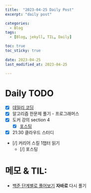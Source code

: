 ```yaml
---
title:  "2023-04-25 Daily Post"
excerpt: "daily post"

categories:
  - Blog
tags:
  - [Blog, jekyll, TIL, Daily]

toc: true
toc_sticky: true
 
date: 2023-04-25
last_modified_at: 2023-04-25

---
```


# Daily TODO

- [x] [데일리 코딩](https://urclass.codestates.com/classroom/33)
- [x] 알고리즘 한문제 풀기 - 프로그래머스
- [x]  도커 강의 section 4
	- [x] [포스팅](https://yelm-212.github.io/docker_k8s/docker-section4/)
- [x] 21:30 클라우드 스터디
- [/] 커리어 스킬 1챕터 읽기
	- [/] 포스팅

# 메모 & TIL: 

- [백준 단계별로 풀어보기](https://www.acmicpc.net/step) **자바로** 다시 풀기


